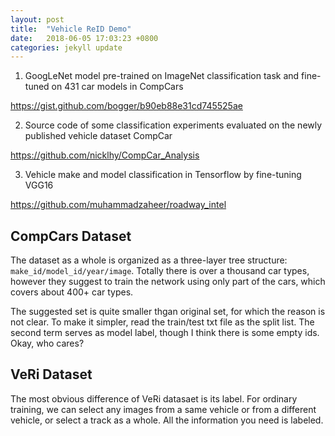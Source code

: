 ```yaml
---
layout: post
title:  "Vehicle ReID Demo"
date:   2018-06-05 17:03:23 +0800
categories: jekyll update
---
```


1. GoogLeNet model pre-trained on ImageNet classification task and fine-tuned on 431 car models in CompCars 

https://gist.github.com/bogger/b90eb88e31cd745525ae

2. Source code of some classification experiments evaluated on the newly published vehicle dataset CompCar

https://github.com/nicklhy/CompCar_Analysis

3. Vehicle make and model classification in Tensorflow by fine-tuning VGG16

https://github.com/muhammadzaheer/roadway_intel

## CompCars Dataset

The dataset as a whole is organized as a three-layer tree structure: `make_id/model_id/year/image`. Totally there is over a thousand car types, however they suggest to train the network using only part of the cars, which covers about 400+ car types.

The suggested set is quite smaller thgan original set, for which the reason is not clear. To make it simpler, read the train/test txt file as the split list. The second term serves as model label, though I think there is some empty ids. Okay, who cares?

## VeRi Dataset

The most obvious difference of VeRi datasaet is its label. For ordinary training, we can select any images from a same vehicle or from a different vehicle, or select a track as a whole. All the information you need is labeled.